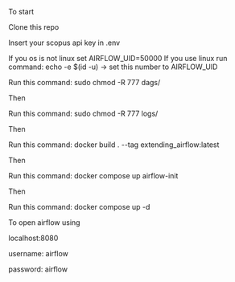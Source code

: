 To start

Clone this repo

Insert your scopus api key in .env

If you os is not linux set AIRFLOW_UID=50000
If you use linux run command: echo -e $(id -u) -> set this number to AIRFLOW_UID

Run this command: sudo chmod -R 777 dags/

Then

Run this command: sudo chmod -R 777 logs/

Then

Run this command: docker build . --tag extending_airflow:latest

Then

Run this command: docker compose up airflow-init

Then

Run this command: docker compose up -d

To open airflow using

localhost:8080

username: airflow

password: airflow

